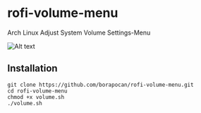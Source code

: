 # rofi-volume-menu
Arch Linux Adjust System Volume Settings-Menu

![Alt text](~/Downloads/rofi-volume-menu.jpeg?raw=true)

## Installation
```
git clone https://github.com/borapocan/rofi-volume-menu.git
cd rofi-volume-menu
chmod +x volume.sh
./volume.sh
```
